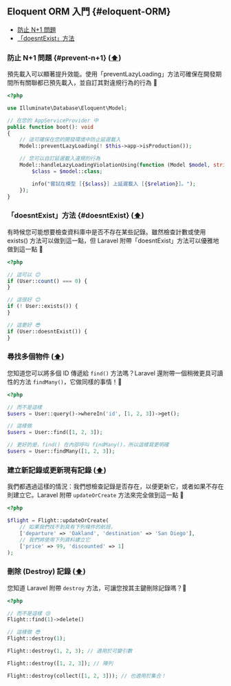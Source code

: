 ## Eloquent ORM 入門 {#eloquent-ORM}

- [防止 N+1 問題](#prevent-n+1)
- [「doesntExist」方法](#doesntExist)

### 防止 N+1 問題 {#prevent-n+1} ([⬆️](#eloquent-ORM))

預先載入可以顯著提升效能。使用「preventLazyLoading」方法可確保在開發期間所有關聯都已預先載入，並自訂其對違規行為的行為 🚀

```php
<?php

use Illuminate\Database\Eloquent\Model;

// 在您的 AppServiceProvider 中
public function boot(): void
{
    // 這可確保在您的開發環境中防止延遲載入
    Model::preventLazyLoading(! $this->app->isProduction());

    // 您可以自訂延遲載入違規的行為
    Model::handleLazyLoadingViolationUsing(function (Model $model, string $relation) {
        $class = $model::class;

        info("嘗試在模型 [{$class}] 上延遲載入 [{$relation}]。");
    });
}
```

### 「doesntExist」方法 {#doesntExist} ([⬆️](#eloquent-ORM))

有時候您可能想要檢查資料庫中是否不存在某些記錄。雖然檢查計數或使用 exists() 方法可以做到這一點，但 Laravel 附帶「doesntExist」方法可以優雅地做到這一點 🚀

```php
<?php

// 這可以 😊
if (User::count() === 0) {
}

// 這很好 😊
if (! User::exists()) {
}

// 這更好 😎
if (User::doesntExist()) {
}
```

### 尋找多個物件 ([⬆️](#eloquent--database-tips-cd-))

您知道您可以將多個 ID 傳遞給 `find()` 方法嗎？Laravel 還附帶一個稍微更具可讀性的方法 `findMany()`，它做同樣的事情！🚀

```php
<?php

// 而不是這樣
$users = User::query()->whereIn('id', [1, 2, 3])->get();

// 這樣做
$users = User::find([1, 2, 3]);

// 更好的是，find() 在內部呼叫 findMany()，所以這樣寫更明確
$users = User::findMany([1, 2, 3]);
```

### 建立新記錄或更新現有記錄 ([⬆️](#eloquent--database-tips-cd-))

我們都遇過這樣的情況：我們想檢查記錄是否存在，以便更新它，或者如果不存在則建立它。Laravel 附帶 `updateOrCreate` 方法來完全做到這一點 🚀

```php
<?php

$flight = Flight::updateOrCreate(
    // 如果我們找不到具有下列條件的航班，
    ['departure' => 'Oakland', 'destination' => 'San Diego'],
    // 我們將使用下列資料建立它
    ['price' => 99, 'discounted' => 1]
);
```

### 刪除 (Destroy) 記錄 ([⬆️](#eloquent--database-tips-cd-))

您知道 Laravel 附帶 `destroy` 方法，可讓您按其主鍵刪除記錄嗎？🚀

```php
<?php

// 而不是這樣 😢
Flight::find(1)->delete()

// 這樣做 😎
Flight::destroy(1);

Flight::destroy(1, 2, 3); // 適用於可變引數

Flight::destroy([1, 2, 3]); // 陣列

Flight::destroy(collect([1, 2, 3])); // 也適用於集合！
```
